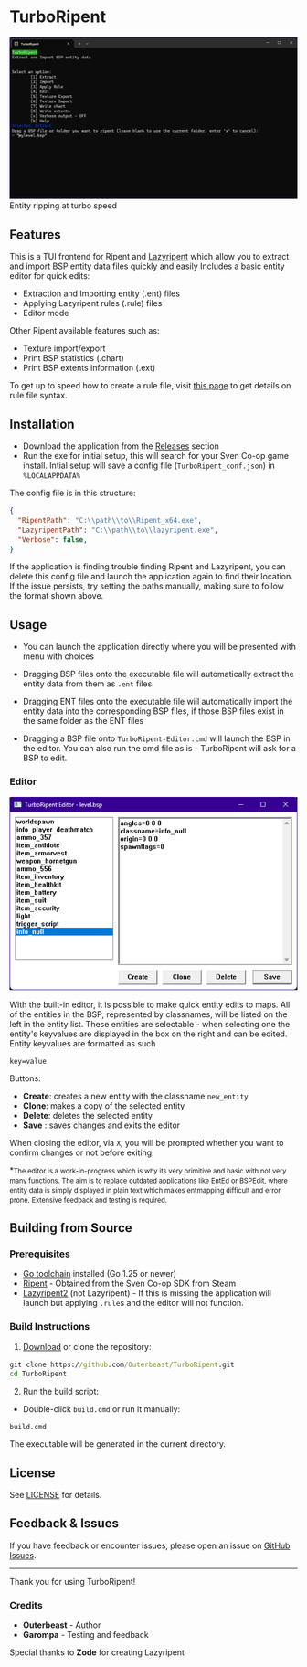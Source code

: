 # TurboRipent
![alt text](https://github.com/Outerbeast/TurboRipent/blob/main/preview.png?raw=true)
Entity ripping at turbo speed
## Features
This is a TUI frontend for Ripent and [Lazyripent](https://github.com/Zode/Lazyripent2) which allow you to extract and import BSP entity data files quickly and easily
Includes a basic entity editor for quick edits:

- Extraction and Importing entity (.ent) files
- Applying Lazyripent rules (.rule) files
- Editor mode

Other Ripent available features such as:
- Texture import/export
- Print BSP statistics (.chart)
- Print BSP extents information (.ext)

To get up to speed how to create a rule file, visit [this page](https://github.com/Zode/Lazyripent2?tab=readme-ov-file#rule-file-syntax) to get details on rule file syntax.

## Installation
- Download the application from the [Releases](https://github.com/Outerbeast/TurboRipent/releases) section
- Run the exe for initial setup, this will search for your Sven Co-op game install.
Intial setup will save a config file (`TurboRipent_conf.json`) in `%LOCALAPPDATA%`

The config file is in this structure:

```JSON
{
  "RipentPath": "C:\\path\\to\\Ripent_x64.exe",
  "LazyripentPath": "C:\\path\\to\\lazyripent.exe",
  "Verbose": false,
}
```

If the application is finding trouble finding Ripent and Lazyripent, you can delete this config file and launch the application again to find their location. If the issue persists, try setting the paths manually, making sure to follow the format shown above.

## Usage
- You can launch the application directly where you will be presented with menu with choices

- Dragging BSP files onto the executable file will automatically extract the entity data from them as `.ent` files.

- Dragging ENT files onto the executable file will automatically import the entity data into the corresponding BSP files, if those BSP files exist in the same folder as the ENT files

- Dragging a BSP file onto `TurboRipent-Editor.cmd` will launch the BSP in the editor. You can also run the cmd file as is - TurboRipent will ask for a BSP to edit.

### Editor
![alt text](https://github.com/Outerbeast/TurboRipent/blob/main/editor_preview.png?raw=true)

With the built-in editor, it is possible to make quick entity edits to maps.
All of the entities in the BSP, represented by classnames, will be listed on the left in the entity list. These entities are selectable - when selecting one the entity's keyvalues are displayed in the box on the right and can be edited.
Entity keyvalues are formatted as such
```
key=value
```
Buttons:
- **Create**: creates a new entity with the classname `new_entity`
- **Clone**: makes a copy of the selected entity
- **Delete**: deletes the selected entity
- **Save** : saves changes and exits the editor

When closing the editor, via `X`, you will be prompted whether you want to confirm changes or not before exiting.

*<small>The editor is a work-in-progress which is why its very primitive and basic with not very many functions. The aim is to replace outdated applications like EntEd or BSPEdit, where entity data is simply displayed in plain text which makes entmapping difficult and error prone. Extensive feedback and testing is required.</small>

## Building from Source

### Prerequisites

- [Go toolchain](https://go.dev/dl/) installed (Go 1.25 or newer)
- [Ripent](steam://launch/276160) - Obtained from the Sven Co-op SDK from Steam
- [Lazyripent2](https://github.com/Zode/Lazyripent2) (not Lazyripent) - If this is missing the application will launch but applying `.rule`s and the editor will not function.

### Build Instructions
1. [Download](https://github.com/Outerbeast/TurboRipent/archive/refs/heads/main.zip) or clone the repository:

```cmd
git clone https://github.com/Outerbeast/TurboRipent.git
cd TurboRipent
```
2. Run the build script:
- Double-click `build.cmd` or run it manually:
```
build.cmd
```

The executable will be generated in the current directory.

## License
See [LICENSE](LICENSE) for details.

## Feedback & Issues
If you have feedback or encounter issues, please open an issue on [GitHub Issues](https://github.com/Outerbeast/TurboRipent/issues).

---

Thank you for using TurboRipent!

### Credits
- **Outerbeast** - Author
- **Garompa** - Testing and feedback

Special thanks to **Zode** for creating Lazyripent

